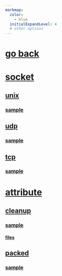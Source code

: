 ```yaml
---
markmap:
  color:
    - blue
  initialExpandLevel: 4
  # other options
---
```


# [go back](../index.html)
# [socket](socket/index.html)
## [unix](socket/unix/index.html)
### [sample](socket/unix/sample/index.html)
## [udp](socket/udp/index.html)
### [sample](socket/udp/sample/index.html)
## [tcp](socket/tcp/index.html)
### [sample](socket/tcp/sample/index.html)
# [attribute](attribute/index.html)
## [cleanup](attribute/cleanup/index.html)
### [sample](attribute/cleanup/sample/index.html)
#### [files](attribute/cleanup/sample/files/index.html)
## [packed](attribute/packed/index.html)
### [sample](attribute/packed/sample/index.html)
